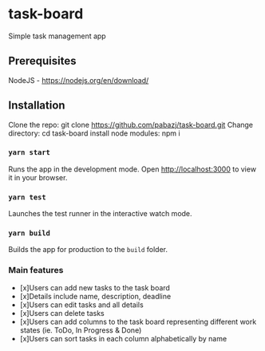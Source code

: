 
# task-board
Simple task management app

## Prerequisites
NodeJS - https://nodejs.org/en/download/

## Installation
Clone the repo: git clone https://github.com/pabazj/task-board.git
Change directory: cd task-board
install node modules: npm i

### `yarn start`
Runs the app in the development mode.
Open [http://localhost:3000](http://localhost:3000) to view it in your browser.

### `yarn test`
Launches the test runner in the interactive watch mode.

### `yarn build`
Builds the app for production to the `build` folder.

### Main features
- [x]Users can add new tasks to the task board  
- [x]Details include name, description, deadline 
- [x]Users can edit tasks and all details 
- [x]Users can delete tasks 
- [x]Users can add columns to the task board representing different work states (ie. ToDo, In Progress & Done) 
- [x]Users can sort tasks in each column alphabetically by name 
